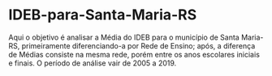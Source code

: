 # IDEB-para-Santa-Maria-RS
Aqui o objetivo é analisar a Média do IDEB para o município de Santa Maria-RS, primeiramente diferenciando-a por Rede de Ensino; após, a diferença de Médias consiste na mesma rede, porém entre os anos escolares iniciais e finais. O período de análise vair de 2005 a 2019.
